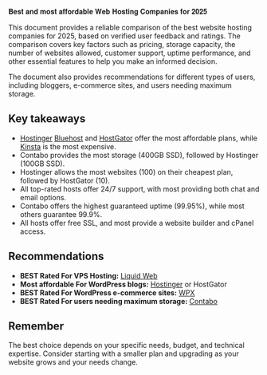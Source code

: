𝐁𝐞𝐬𝐭 𝐚𝐧𝐝 𝐦𝐨𝐬𝐭 𝐚𝐟𝐟𝐨𝐫𝐝𝐚𝐛𝐥𝐞 𝐖𝐞𝐛 𝐇𝐨𝐬𝐭𝐢𝐧𝐠 𝐂𝐨𝐦𝐩𝐚𝐧𝐢𝐞𝐬 𝐟𝐨𝐫 𝟐𝟎𝟐𝟓

This document provides a reliable comparison of the best website hosting companies for 2025, based on verified user feedback and ratings. The comparison covers key factors such as pricing, storage capacity, the number of websites allowed, customer support, uptime performance, and other essential features to help you make an informed decision.

The document also provides recommendations for different types of users, including bloggers, e-commerce sites, and users needing maximum storage.

## Key takeaways

* [Hostinger](https://bit.ly/3B1qs7M) [Bluehost](https://bit.ly/3TEYUv5) and [HostGator](https://bit.ly/3VezdmD) offer the most affordable plans, while [Kinsta](https://bit.ly/4grYySG) is the most expensive. 
* Contabo provides the most storage (400GB SSD), followed by Hostinger (100GB SSD). 
* Hostinger allows the most websites (100) on their cheapest plan, followed by HostGator (10).
* All top-rated hosts offer 24/7 support, with most providing both chat and email options. 
* Contabo offers the highest guaranteed uptime (99.95%), while most others guarantee 99.9%. 
* All hosts offer free SSL, and most provide a website builder and cPanel access. 

## Recommendations
* **BEST Rated For VPS Hosting:** [Liquid Web](https://bit.ly/47udTxR)
* **Most affordable For WordPress blogs:** [Hostinger](https://bit.ly/3PJt8dH) or HostGator 
* **BEST Rated For WordPress e-commerce sites:** [WPX](https://bit.ly/3DkGU4b) 
* **BEST Rated For users needing maximum storage:** [Contabo](https://bit.ly/4d6wBwH)

## Remember

The best choice depends on your specific needs, budget, and technical expertise. Consider starting with a smaller plan and upgrading as your website grows and your needs change. 

